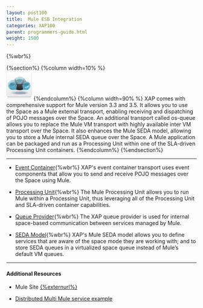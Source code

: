 ```yaml
---
layout: post100
title:  Mule ESB Integration
categories: XAP100
parent: programmers-guide.html
weight: 1500
---
```


{%wbr%}

{%section%}
{%column width=10% %}
<br>
![big-data.png](/attachment_files/subject/mule.png)
{%endcolumn%}
{%column width=90% %}
XAP comes with comprehensive support for Mule version 3.3 and 3.5. It allows you to use the Space as a Mule external transport, enabling receiving and dispatching of POJO messages over the Space.
An additional transport called os-queue allows you to replace the Mule VM transport with highly available inter VM transport over the Space.
It also enhances the Mule SEDA model, allowing you to store a Mule internal SEDA queue over the Space.
A Mule application can be packaged and run as a Processing Unit  within one of the SLA-driven Processing Unit containers.
{%endcolumn%}
{%endsection%}



<hr/>


- [Event Container](./mule-event-container-transport.html){%wbr%}
XAP's event container transport uses event components that allow you to send and receive POJO messages over the Space using Mule.

- [Processing Unit](./mule-processing-unit.html){%wbr%}
The Mule Processing Unit allows you to run Mule within a Processing Unit, thus leveraging all of the Processing Unit and SLA-driven container capabilities.

- [Queue Provider](./mule-queue-provider.html){%wbr%}
The XAP queue provider is used for internal space-based communication between services managed by Mule.


- [SEDA Model](./mule-seda-model.html){%wbr%}
XAP's Mule SEDA model allows you to define services that are aware of the space mode they are working with; and to store SEDA queues in a virtualized space queue instead of Mule’s default VM queues.

<hr/>

#### Additional Resources
- Mule Site [{%externurl%}](http://www.mulesoft.org/)

- [Distributed Multi Mule service example](/sbp/mule-esb-example.html)